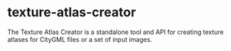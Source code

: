 texture-atlas-creator
=====================

The Texture Atlas Creator is a standalone tool and API for creating texture atlases for CityGML files or a set of input images.
